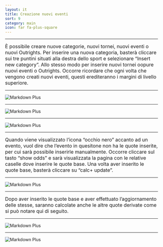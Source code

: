 ```yaml
---
layout: it
title: Creazione nuovi eventi
sort: 9
category: main
icon: far fa-plus-square
---
```

<p class="message">
   
</p>

---

 <font size="3">È possibile creare nuove categorie, nuovi tornei, nuovi eventi o nuovi Outrights. Per inserire una nuova categoria, basterà cliccare sui tre puntini situati alla destra dello sport e selezionare “Insert new category”. Allo stesso modo per inserire nuovi tornei oopure nuovi eventi o Outrights.
Occorre ricordare che ogni volta che vengono creati nuovi eventi, questi erediteranno i margini di livello superiore.</font> 

---

![Markdown Plus]({{site.baseurl}}/public/images/it/creazione-nuovi-mercati/insert-new-category.png)

---

![Markdown Plus]({{site.baseurl}}/public/images/it/creazione-nuovi-mercati/insert-new-category-2.png)

---

![Markdown Plus]({{site.baseurl}}/public/images/it/creazione-nuovi-mercati/occhio-nero.png)

---

 <font size="3">Quando viene visualizzato l’icona “occhio nero” accanto ad un evento, vuol dire che l’evento in quesitone non ha le quote inserite, per cui sarà possibile inserirle manualmente. Occorre cliccare sul tasto “show odds” e sarà visualizzata la pagina con le relative caselle dove inserire le quote base. Una volta aver inserito le quote base, basterà cliccare su “calc+ update”.</font>
 
 ---

 ![Markdown Plus]({{site.baseurl}}/public/images/it/creazione-nuovi-mercati/odds-view.png)
 
 ---

  <font size="3">Dopo aver inserito le quote base e aver effettuato l’aggiornamento delle stesse, saranno calcolate anche le altre quote derivate come si può notare qui di seguito.</font> 

  ---

  ![Markdown Plus]({{site.baseurl}}/public/images/it/creazione-nuovi-mercati/insert-new-tournment.png)

  ---

  ![Markdown Plus]({{site.baseurl}}/public/images/it/creazione-nuovi-mercati/insert-new-match.png)

  


 








